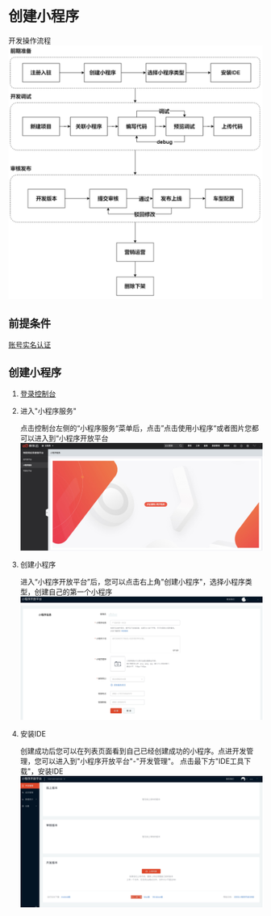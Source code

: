 # 创建小程序
   开发操作流程
   ![小程序首页](../../../../../image/IoT/IoT-Aep/mp-process.jpeg)

## 前提条件
[账号实名认证](../Precondition.md)

## 创建小程序

1. [登录控制台](../ControllPage.md)

2. 进入"小程序服务"

   点击控制台左侧的“小程序服务“菜单后，点击”点击使用小程序“或者图片您都可以进入到“小程序开放平台
   ![小程序首页](../../../../../image/IoT/IoT-Aep/mp-home.jpeg)

3. 创建小程序

   进入“小程序开放平台”后，您可以点击右上角"创建小程序"，选择小程序类型，创建自己的第一个小程序
   ![创建小程序](../../../../../image/IoT/IoT-Aep/mp-create.jpeg)

4. 安装IDE

   创建成功后您可以在列表页面看到自己已经创建成功的小程序。点进开发管理，您可以进入到"小程序开放平台"-"开发管理"。
   点击最下方"IDE工具下载"，安装IDE  
   ![创建小程序](../../../../../image/IoT/IoT-Aep/mp-ide.jpeg)